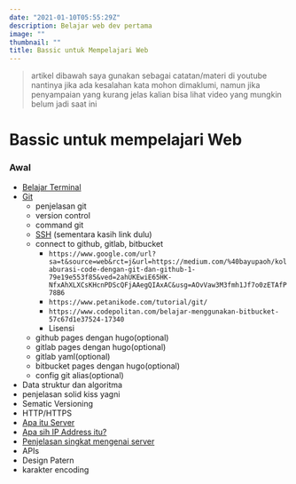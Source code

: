 ```yaml
---
date: "2021-01-10T05:55:29Z"
description: Belajar web dev pertama
image: ""
thumbnail: ""
title: Bassic untuk Mempelajari Web
---
```


> artikel dibawah saya gunakan sebagai catatan/materi di youtube nantinya jika ada kesalahan kata mohon dimaklumi, namun jika penyampaian yang kurang jelas kalian bisa lihat video yang mungkin belum jadi saat ini

# Bassic untuk mempelajari Web
### Awal
- [Belajar Terminal](./Bassic/belajar-terminal)
- [Git](./git/_index)
  * penjelasan git
  * version control
  * command git
  * [SSH](/lms/bahas-ssh/) 
  (sementara kasih link dulu)
  * connect to github, gitlab, bitbucket 
    * `https://www.google.com/url?sa=t&source=web&rct=j&url=https://medium.com/%40bayupaoh/kolaburasi-code-dengan-git-dan-github-1-79e19e553f85&ved=2ahUKEwiE65HK-NfxAhXLXCsKHcnPDScQFjAAegQIAxAC&usg=AOvVaw3M3fmh1Jf7o0zETAfP78B6`
    * `https://www.petanikode.com/tutorial/git/ `
    * `https://www.codepolitan.com/belajar-menggunakan-bitbucket-57c67d1e37524-17340 `
    * Lisensi
  * github pages dengan hugo(optional)
  * gitlab pages dengan hugo(optional)
  * gitlab yaml(optional)
  * bitbucket pages dengan hugo(optional)
  * config git alias(optional)
- Data struktur dan algoritma
- penjelasan solid kiss yagni
- Sematic Versioning
- HTTP/HTTPS
- [Apa itu Server](/apa-itu-server-dan-jenis-jenisnya)
- [Apa sih IP Address itu?](/apa-sih-ip-address-itu-dan-jenis-serta-fungsinya)
- [Penjelasan singkat mengenai server](/lms/penjelasan-singkat-mengenai-shared-hosting-dedicated-hosting-cloud-hosting-dan-vps)
- APIs
- Design Patern
- karakter encoding
